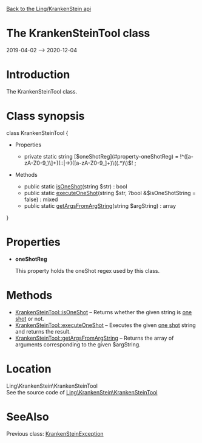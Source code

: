 [Back to the Ling/KrankenStein api](https://github.com/lingtalfi/KrankenStein/blob/master/doc/api/Ling/KrankenStein.md)



The KrankenSteinTool class
================
2019-04-02 --> 2020-12-04






Introduction
============

The KrankenSteinTool class.



Class synopsis
==============


class <span class="pl-k">KrankenSteinTool</span>  {

- Properties
    - private static string [$oneShotReg](#property-oneShotReg) = !^([a-zA-Z0-9_\\]+)(::|->)([a-zA-Z0-9_]+)\((.*)\)$! ;

- Methods
    - public static [isOneShot](https://github.com/lingtalfi/KrankenStein/blob/master/doc/api/Ling/KrankenStein/KrankenSteinTool/isOneShot.md)(string $str) : bool
    - public static [executeOneShot](https://github.com/lingtalfi/KrankenStein/blob/master/doc/api/Ling/KrankenStein/KrankenSteinTool/executeOneShot.md)(string $str, ?bool &$isOneShotString = false) : mixed
    - public static [getArgsFromArgString](https://github.com/lingtalfi/KrankenStein/blob/master/doc/api/Ling/KrankenStein/KrankenSteinTool/getArgsFromArgString.md)(string $argString) : array

}




Properties
=============

- <span id="property-oneShotReg"><b>oneShotReg</b></span>

    This property holds the oneShot regex used by this class.
    
    



Methods
==============

- [KrankenSteinTool::isOneShot](https://github.com/lingtalfi/KrankenStein/blob/master/doc/api/Ling/KrankenStein/KrankenSteinTool/isOneShot.md) &ndash; Returns whether the given string is [one shot](https://github.com/lingtalfi/KrankenStein/blob/master/README.md#one-shot-notation) or not.
- [KrankenSteinTool::executeOneShot](https://github.com/lingtalfi/KrankenStein/blob/master/doc/api/Ling/KrankenStein/KrankenSteinTool/executeOneShot.md) &ndash; Executes the given [one shot](https://github.com/lingtalfi/KrankenStein/blob/master/README.md#one-shot-notation) string and returns the result.
- [KrankenSteinTool::getArgsFromArgString](https://github.com/lingtalfi/KrankenStein/blob/master/doc/api/Ling/KrankenStein/KrankenSteinTool/getArgsFromArgString.md) &ndash; Returns the array of arguments corresponding to the given $argString.





Location
=============
Ling\KrankenStein\KrankenSteinTool<br>
See the source code of [Ling\KrankenStein\KrankenSteinTool](https://github.com/lingtalfi/KrankenStein/blob/master/KrankenSteinTool.php)



SeeAlso
==============
Previous class: [KrankenSteinException](https://github.com/lingtalfi/KrankenStein/blob/master/doc/api/Ling/KrankenStein/Exception/KrankenSteinException.md)<br>
